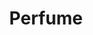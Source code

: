 ---
title: Perfume
crosslinks:
- fragrance
- ScandalBand
- WeAreTheMusicMakers
- ColorizedHistory
- kpop
---